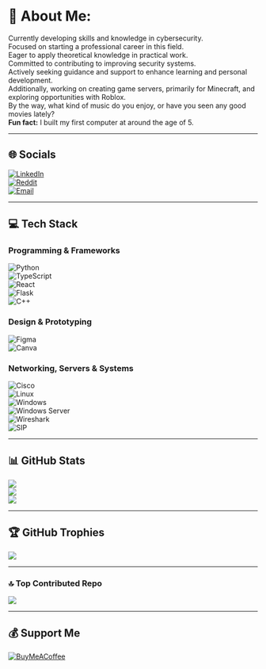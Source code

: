 # 💫 About Me:
Currently developing skills and knowledge in cybersecurity.  
Focused on starting a professional career in this field.  
Eager to apply theoretical knowledge in practical work.  
Committed to contributing to improving security systems.  
Actively seeking guidance and support to enhance learning and personal development.  
Additionally, working on creating game servers, primarily for Minecraft, and exploring opportunities with Roblox.  
By the way, what kind of music do you enjoy, or have you seen any good movies lately?  
**Fun fact:** I built my first computer at around the age of 5.

---

## 🌐 Socials
[![LinkedIn](https://img.shields.io/badge/LinkedIn-%230077B5.svg?logo=linkedin&logoColor=white)](https://linkedin.com/in/Jakuba23)  
[![Reddit](https://img.shields.io/badge/Reddit-%23FF4500.svg?logo=reddit&logoColor=white)](https://reddit.com/user/JaKuba23)  
[![Email](https://img.shields.io/badge/Email-D14836?logo=gmail&logoColor=white)](mailto:mazjakub23@gmail.com)

---

## 💻 Tech Stack

### Programming & Frameworks  
![Python](https://img.shields.io/badge/Python-3776AB?style=for-the-badge&logo=python&logoColor=white)  
![TypeScript](https://img.shields.io/badge/TypeScript-3178C6?style=for-the-badge&logo=typescript&logoColor=white)  
![React](https://img.shields.io/badge/React-%2320232a.svg?style=for-the-badge&logo=react&logoColor=%2361DAFB)  
![Flask](https://img.shields.io/badge/Flask-%23000.svg?style=for-the-badge&logo=flask&logoColor=white)  
![C++](https://img.shields.io/badge/C++-%2300599C.svg?style=for-the-badge&logo=c%2B%2B&logoColor=white)

### Design & Prototyping  
![Figma](https://img.shields.io/badge/Figma-%23F24E1E.svg?style=for-the-badge&logo=figma&logoColor=white)  
![Canva](https://img.shields.io/badge/Canva-%2300C4CC.svg?style=for-the-badge&logo=canva&logoColor=white)

### Networking, Servers & Systems  
![Cisco](https://img.shields.io/badge/Cisco-%23049fd9.svg?style=for-the-badge&logo=cisco&logoColor=white)  
![Linux](https://img.shields.io/badge/Linux-FCC624?style=for-the-badge&logo=linux&logoColor=black)  
![Windows](https://img.shields.io/badge/Windows-0078D6?style=for-the-badge&logo=windows&logoColor=white)  
![Windows Server](https://img.shields.io/badge/Windows_Server-0078D6?style=for-the-badge&logo=windowsserver&logoColor=white)  
![Wireshark](https://img.shields.io/badge/Wireshark-007ACC?style=for-the-badge&logo=wireshark&logoColor=white)  
![SIP](https://img.shields.io/badge/SIP-008080?style=for-the-badge&logo=asterisk&logoColor=white)  

---

## 📊 GitHub Stats

![](https://github-readme-stats.vercel.app/api?username=JaKuba23&theme=vue-dark&hide_border=true&include_all_commits=true&count_private=true)  
![](https://nirzak-streak-stats.vercel.app/?user=JaKuba23&theme=vue-dark&hide_border=true)  
![](https://github-readme-stats.vercel.app/api/top-langs/?username=JaKuba23&theme=vue-dark&hide_border=true&include_all_commits=true&count_private=true&layout=compact)

---

## 🏆 GitHub Trophies

![](https://github-profile-trophy.vercel.app/?username=JaKuba23&theme=vue-dark&no-frame=true&no-bg=false&margin-w=4)

---

### 🔝 Top Contributed Repo

![](https://github-contributor-stats.vercel.app/api?username=JaKuba23&limit=5&theme=vue-dark&combine_all_yearly_contributions=true)

---

## 💰 Support Me

[![BuyMeACoffee](https://img.shields.io/badge/Buy%20Me%20a%20Coffee-ffdd00?style=for-the-badge&logo=buy-me-a-coffee&logoColor=black)](https://buymeacoffee.com/JaKuba23)

